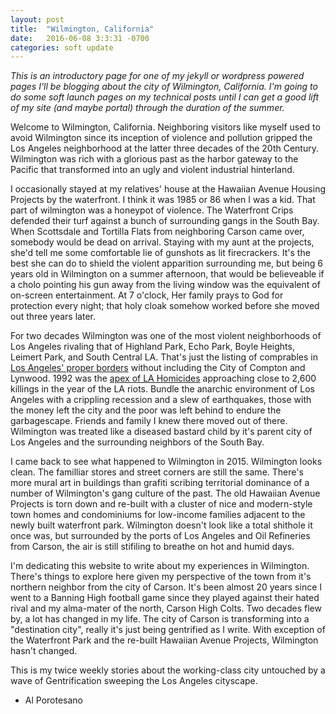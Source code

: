 ```yaml
---
layout: post
title:  "Wilmington, California"
date:   2016-06-08 3:3:31 -0700
categories: soft update
---
```

*This is an introductory page for one of my jekyll or wordpress powered pages I'll be blogging about the city of Wilmington, California. I'm going to do some soft launch pages on my technical posts until I can get a good lift of my site (and maybe portal) through the duration of the summer.*

Welcome to Wilmington, California. Neighboring visitors like myself used to avoid Wilmington since its inception of violence and pollution  gripped the Los Angeles neighborhood at the latter three decades of the 20th Century. Wilmington was rich with a glorious past as the harbor gateway to the Pacific that transformed into an ugly and violent industrial hinterland. 

I occasionally stayed at my relatives' house at the Hawaiian Avenue Housing Projects by the waterfront. I think it was 1985 or 86 when I was a kid. That part of wilmington was a honeypot of violence. The Waterfront Crips defended their turf against a bunch of surrounding gangs in the South Bay. When Scottsdale and Tortilla Flats from neighboring Carson came over, somebody would be dead on arrival. Staying with my aunt at the projects, she'd tell me some comfortable lie of gunshots as lit firecrackers. It's the best she can do to shield the violent apparition surrounding me, but being 6 years old in Wilmington on a summer afternoon, that would be believeable if a cholo pointing his gun away from the living window was the equivalent of on-screen entertainment. At 7 o'clock, Her family prays to God for protection every night; that holy cloak somehow worked before she moved out three years later.

For two decades Wilmington was one of the most violent neighborhoods of Los Angeles rivaling that of Highland Park, Echo Park, Boyle Heights, Leimert Park, and South Central LA. That's just the listing of comprables in [Los Angeles' proper borders](https://data.lacity.org/A-Safe-City/Los-Angeles-Homicide-Heat-Map-2014/uahr-pi5p) without including the City of Compton and Lynwood. 1992 was the [apex of LA Homicides](http://articles.latimes.com/1993-01-05/local/me-819_1_los-angeles-county) approaching close to 2,600 killings in the year of the LA riots. Bundle the anarchic environment of Los Angeles with a crippling recession and a slew of earthquakes, those with the money left the city and the poor was left behind to endure the garbagescape. Friends and family I knew there moved out of there. Wilmington was treated like a diseased bastard child by it's parent city of Los Angeles and the surrounding neighbors of the South Bay.

I came back to see what happened to Wilmington in 2015. Wilmington looks clean. The familliar stores and street corners are still the same. There's more mural art in buildings than grafiti scribing territorial dominance of a number of Wilmington's gang culture of the past. The old Hawaiian Avenue Projects is torn down and re-built with a cluster of nice and modern-style town homes and condominiums for low-income families adjacent to the newly built waterfront park. Wilmington doesn't look like a total shithole it once was, but surrounded by the ports of Los Angeles and Oil Refineries from Carson, the air is still stifiling to breathe on hot and humid days.

I'm dedicating this website to write about my experiences in Wilmington. There's things to explore here given my perspective of the town from it's northern neighbor from the city of Carson. It's been almost 20 years since I went to a Banning High football game since they played against their hated rival and my alma-mater of the north, Carson High Colts. Two decades flew by, a lot has changed in my life. The city of Carson is transforming into a "destination city", really it's just being gentrified as I write. With exception of the Waterfront Park and the re-built Hawaiian Avenue Projects, Wilmington hasn't changed.

This is my twice weekly stories about the working-class city untouched by a wave of Gentrification sweeping the Los Angeles cityscape.

- Al Porotesano

